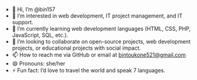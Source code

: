 - 👋 Hi, I’m @bin157
- 👀 I’m interested in web development, IT project management, and IT support.
- 🌱 I’m currently learning web development languages (HTML, CSS, PHP, JavaScript, SQL, etc.).
- 💞️ I’m looking to collaborate on open-source projects, web development projects, or educational projects with social impact.
- 📫 How to reach me via GitHub or email at bintoukone521@gmail.com
- 😄 Pronouns: she/her
- ⚡ Fun fact: I’d love to travel the world and speak 7 languages.

<!---
bin157/bin157 is a ✨ special ✨ repository because its `README.md` (this file) appears on your GitHub profile.
You can click the Preview link to take a look at your changes.
--->
